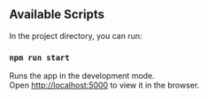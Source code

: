 
## Available Scripts

In the project directory, you can run:

### `npm run start`

Runs the app in the development mode.\
Open [http://localhost:5000](http://localhost:5000) to view it in the browser.
